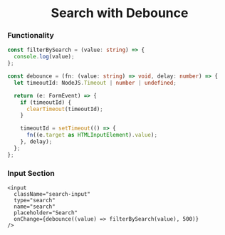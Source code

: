 <h1 align="center">Search with Debounce</h1>

### Functionality

```ts
const filterBySearch = (value: string) => {
  console.log(value);
};

const debounce = (fn: (value: string) => void, delay: number) => {
  let timeoutId: NodeJS.Timeout | number | undefined;

  return (e: FormEvent) => {
    if (timeoutId) {
      clearTimeout(timeoutId);
    }

    timeoutId = setTimeout(() => {
      fn((e.target as HTMLInputElement).value);
    }, delay);
  };
};
```

### Input Section

```tsx
<input
  className="search-input"
  type="search"
  name="search"
  placeholder="Search"
  onChange={debounce((value) => filterBySearch(value), 500)}
/>
```
